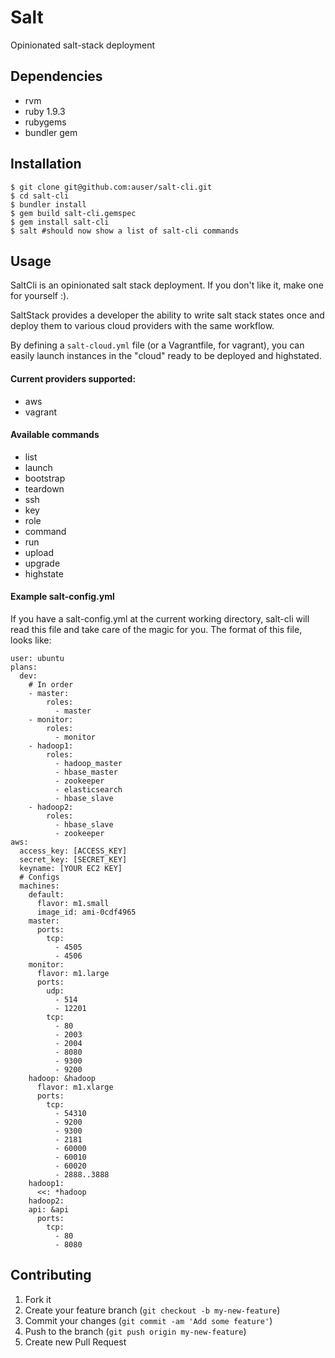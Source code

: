 # Salt

Opinionated salt-stack deployment

## Dependencies

* rvm
* ruby 1.9.3
* rubygems
* bundler gem
    

## Installation

    $ git clone git@github.com:auser/salt-cli.git
    $ cd salt-cli
    $ bundler install
    $ gem build salt-cli.gemspec
    $ gem install salt-cli
    $ salt #should now show a list of salt-cli commands

## Usage

SaltCli is an opinionated salt stack deployment. If you don't like it, make one for yourself :).

SaltStack provides a developer the ability to write salt stack states once and deploy them to various cloud providers with the same workflow.

By defining a `salt-cloud.yml` file (or a Vagrantfile, for vagrant), you can easily launch instances in the "cloud" ready to be deployed and highstated. 

#### Current providers supported:

* aws
* vagrant

#### Available commands

* list
* launch
* bootstrap
* teardown
* ssh
* key
* role
* command
* run
* upload
* upgrade
* highstate

#### Example salt-config.yml

If you have a salt-config.yml at the current working directory, salt-cli will read this file and take care of the magic for you. The format of this file, looks like:

    user: ubuntu
    plans:
      dev:
        # In order
        - master:
            roles:
              - master
        - monitor:
            roles:
              - monitor
        - hadoop1:
            roles:
              - hadoop_master
              - hbase_master
              - zookeeper
              - elasticsearch
              - hbase_slave
        - hadoop2:
            roles:
              - hbase_slave
              - zookeeper
    aws:
      access_key: [ACCESS_KEY]
      secret_key: [SECRET_KEY]
      keyname: [YOUR EC2 KEY]
      # Configs
      machines:
        default:
          flavor: m1.small
          image_id: ami-0cdf4965
        master:
          ports:
            tcp:
              - 4505
              - 4506
        monitor:
          flavor: m1.large
          ports:
            udp:
              - 514
              - 12201
            tcp:
              - 80
              - 2003
              - 2004
              - 8080
              - 9300
              - 9200
        hadoop: &hadoop
          flavor: m1.xlarge
          ports:
            tcp:
              - 54310
              - 9200
              - 9300
              - 2181
              - 60000
              - 60010
              - 60020
              - 2888..3888
        hadoop1:
          <<: *hadoop
        hadoop2:
        api: &api
          ports:
            tcp:
              - 80
              - 8080

## Contributing

1. Fork it
2. Create your feature branch (`git checkout -b my-new-feature`)
3. Commit your changes (`git commit -am 'Add some feature'`)
4. Push to the branch (`git push origin my-new-feature`)
5. Create new Pull Request
